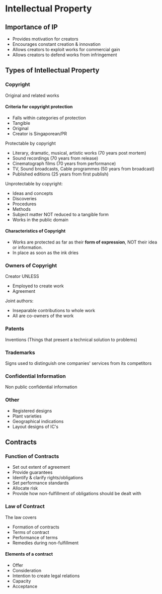 # Intellectual Property
## Importance of IP
* Provides motivation for creators
* Encourages constant creation & innovation
* Allows creators to exploit works for commercial gain
* Allows creators to defend works from infringement

## Types of Intellectual Property
### Copyright
Original and related works

#### Criteria for copyright protection
* Falls within categories of protection
* Tangible
* Original
* Creator is Singaporean/PR

Protectable by copyright
* Literary, dramatic, musical, artistic works (70 years post mortem)
* Sound recordings (70 years from release)
* Cinematograph films (70 years from performance)
* TV, Sound broadcasts, Cable programmes (50 years from broadcast)
* Published editions (25 years from first publish)

Unprotectable by copyright:
* Ideas and concepts
* Discoveries
* Procedures
* Methods
* Subject matter NOT reduced to a tangible form
* Works in the public domain

#### Characteristics of Copyright
* Works are protected as far as their **form of expression**, NOT their idea or information.
* In place as soon as the ink dries

### Owners of Copyright
Creator UNLESS
* Employed to create work
* Agreement

Joint authors:
* Inseparable contributions to whole work
* All are co-owners of the work

### Patents
Inventions (Things that present a technical solution to problems)

### Trademarks
Signs used to distinguish one companies' services from its competitors

### Confidential Information
Non public confidential information

### Other
* Registered designs
* Plant varieties
* Geographical indications
* Layout designs of IC's

## Contracts
### Function of Contracts
* Set out extent of agreement
* Provide guarantees
* Identify & clarify rights/obligations
* Set performance standards
* Allocate risk
* Provide how non-fulfillment of obligations should be dealt with

### Law of Contract
The law covers
* Formation of contracts
* Terms of contract
* Performance of terms
* Remedies during non-fulfillment

#### Elements of a contract
* Offer
* Consideration
* Intention to create legal relations
* Capacity
* Acceptance
